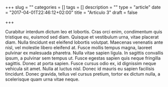 +++
slug = ""
categories = []
tags = []
description = ""
type = "article"
date = "2017-04-01T22:46:12+02:00"
title = "Articulo 3"
draft = false

+++

Curabitur interdum dictum leo et lobortis. Cras orci enim, condimentum quis tristique eu, euismod sed diam. Quisque et vestibulum urna, vitae placerat diam. Nulla tincidunt est eleifend lobortis volutpat. Maecenas venenatis ante nisl, vel molestie libero eleifend at. Fusce mollis tempus magna, laoreet pulvinar ex malesuada pharetra. Nulla vitae sapien ligula. In sagittis convallis ipsum, a pulvinar sem tempus ut. Fusce egestas sapien quis neque fringilla sagittis. Donec at porta sapien. Fusce cursus odio ex, id dignissim neque vehicula sit amet. Nulla at luctus nisl. Donec id mauris eu sapien facilisis tincidunt. Donec gravida, tellus vel cursus pretium, tortor ex dictum nulla, a scelerisque quam urna vitae neque.

